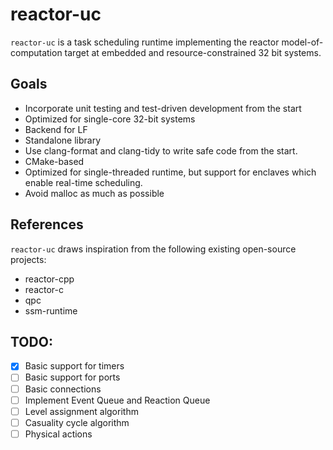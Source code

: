 # reactor-uc
`reactor-uc` is a task scheduling runtime implementing the reactor
model-of-computation target at embedded and resource-constrained 32 bit systems.

## Goals
- Incorporate unit testing and test-driven development from the start
- Optimized for single-core 32-bit systems
- Backend for LF
- Standalone library
- Use clang-format and clang-tidy to write safe code from the start.
- CMake-based
- Optimized for single-threaded runtime, but support for enclaves which enable 
real-time scheduling.
- Avoid malloc as much as possible

## References
`reactor-uc` draws inspiration from the following existing open-source projects:
- reactor-cpp
- reactor-c
- qpc
- ssm-runtime

## TODO:
- [x] Basic support for timers
- [ ] Basic support for ports
- [ ] Basic connections
- [ ] Implement Event Queue and Reaction Queue
- [ ] Level assignment algorithm
- [ ] Casuality cycle algorithm
- [ ] Physical actions